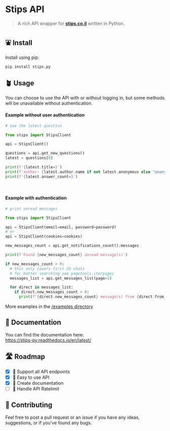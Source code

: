 # Stips API

> A rich API wrapper for [**stips.co.il**](https://stips.co.il) written in Python. <br>

## ⛲ Install

Install using pip:

```bash
pip install stips.py
```

## 🪴 Usage

You can choose to use the API with or without logging in,
but some methods will be unavailable without authentication.

#### Example without user authentication

```python
# see the latest question

from stips import StipsClient

api = StipsClient()

questions = api.get_new_questions()
latest = questions[0]

print(f'{latest.title=}')
print(f'author: {latest.author.name if not latest.anonymous else "anonymous"}')
print(f'{latest.answer_count=}')
```

<br>

#### Example with authentication

```python
# print unread messages

from stips import StipsClient

api = StipsClient(email=email, password=password)
# or
api = StipsClient(cookies=cookies)

new_messages_count = api.get_notifications_count().messages

print(f'Found {new_messages_count} unread message(s)')

if new_messages_count > 0:
  # this only covers first 28 chats
  # for better searching see pagetools.iterpages
  messages_list = api.get_messages_list(page=1)

  for direct in messages_list:
    if direct.new_messages_count > 0:
      print(f'{direct.new_messages_count} message(s) from {direct.from_user.name}: {direct.last_message}')
```

More examples in the [/examples directory](examples)

## 📃 Documentation

You can find the documentation here:<br/>
https://stips-py.readthedocs.io/en/latest/

## 🛣️ Roadmap

- [x] 🦸 Support all API endpoints
- [x] 🐥 Easy to use API
- [x] 📃 Create documentation
- [ ] 🚏 Handle API Ratelimit

## 🙏 Contributing

Feel free to post a pull request or an issue if you
have any ideas, suggestions, or if you've found any bugs.